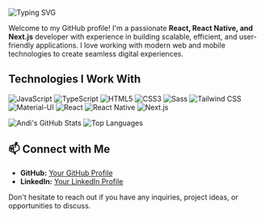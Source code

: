 ![Typing SVG](https://readme-typing-svg.herokuapp.com?font=Fira+Code&pause=1000&color=00C7E5&width=435&lines=Hey%2C+I'm+Andi!;React+%7C+Next.js+%7C+React+Native+Dev;Building+human-centered+apps!)

Welcome to my GitHub profile! I'm a passionate **React, React Native, and Next.js** developer with experience in building scalable, efficient, and user-friendly applications. I love working with modern web and mobile technologies to create seamless digital experiences.

## Technologies I Work With

![JavaScript](https://img.shields.io/badge/JS-JavaScript-F7DF1E?style=for-the-badge&logo=javascript&logoColor=black)
![TypeScript](https://img.shields.io/badge/TS-TypeScript-3178C6?style=for-the-badge&logo=typescript&logoColor=white)
![HTML5](https://img.shields.io/badge/HTML5-E34F26?style=for-the-badge&logo=html5&logoColor=white)
![CSS3](https://img.shields.io/badge/CSS3-1572B6?style=for-the-badge&logo=css3&logoColor=white)
![Sass](https://img.shields.io/badge/Sass-CC6699?style=for-the-badge&logo=sass&logoColor=white)
![Tailwind CSS](https://img.shields.io/badge/TailwindCSS-38B2AC?style=for-the-badge&logo=tailwind-css&logoColor=white)
![Material-UI](https://img.shields.io/badge/Material--UI-0081CB?style=for-the-badge&logo=mui&logoColor=white)
![React](https://img.shields.io/badge/React-61DAFB?style=for-the-badge&logo=react&logoColor=black)
![React Native](https://img.shields.io/badge/React%20Native-61DAFB?style=for-the-badge&logo=react&logoColor=black)
![Next.js](https://img.shields.io/badge/Next.js-000000?style=for-the-badge&logo=next.js&logoColor=white)


![Andi's GitHub Stats](https://github-readme-stats.vercel.app/api?username=andib0&show_icons=true&theme=radical) ![Top Languages](https://github-readme-stats.vercel.app/api/top-langs/?username=andib0&layout=compact&theme=radical)

## 📫 Connect with Me

- **GitHub:** [Your GitHub Profile](https://github.com/andib0)
- **LinkedIn:** [Your LinkedIn Profile](https://linkedin.com/in/andibasha)


Don't hesitate to reach out if you have any inquiries, project ideas, or opportunities to discuss.

